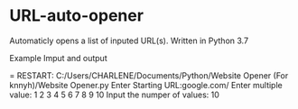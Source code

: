 # URL-auto-opener
Automaticly opens a list of inputed URL(s). Written in Python 3.7

Example Imput and output

= RESTART: C:/Users/CHARLENE/Documents/Python/Website Opener (For knnyh)/Website Opener.py
Enter Starting URL:google.com/
Enter multiple value: 1 2 3 4 5 6 7 8 9 10
Input the numper of values: 10
